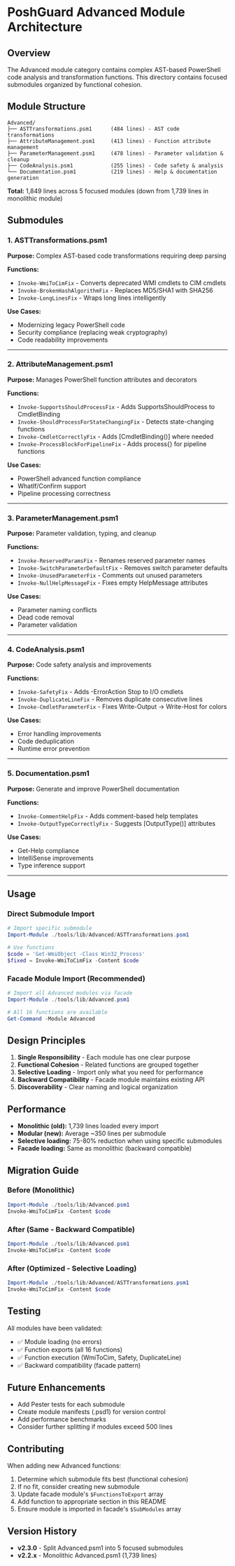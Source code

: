 # PoshGuard Advanced Module Architecture

## Overview

The Advanced module category contains complex AST-based PowerShell code analysis and transformation functions. This directory contains focused submodules organized by functional cohesion.

## Module Structure

```
Advanced/
├── ASTTransformations.psm1      (484 lines) - AST code transformations
├── AttributeManagement.psm1     (413 lines) - Function attribute management
├── ParameterManagement.psm1     (478 lines) - Parameter validation & cleanup
├── CodeAnalysis.psm1            (255 lines) - Code safety & analysis
└── Documentation.psm1           (219 lines) - Help & documentation generation
```

**Total:** 1,849 lines across 5 focused modules (down from 1,739 lines in monolithic module)

## Submodules

### 1. ASTTransformations.psm1

**Purpose:** Complex AST-based code transformations requiring deep parsing

**Functions:**

- `Invoke-WmiToCimFix` - Converts deprecated WMI cmdlets to CIM cmdlets
- `Invoke-BrokenHashAlgorithmFix` - Replaces MD5/SHA1 with SHA256
- `Invoke-LongLinesFix` - Wraps long lines intelligently

**Use Cases:**

- Modernizing legacy PowerShell code
- Security compliance (replacing weak cryptography)
- Code readability improvements

---

### 2. AttributeManagement.psm1

**Purpose:** Manages PowerShell function attributes and decorators

**Functions:**

- `Invoke-SupportsShouldProcessFix` - Adds SupportsShouldProcess to CmdletBinding
- `Invoke-ShouldProcessForStateChangingFix` - Detects state-changing functions
- `Invoke-CmdletCorrectlyFix` - Adds [CmdletBinding()] where needed
- `Invoke-ProcessBlockForPipelineFix` - Adds process{} for pipeline functions

**Use Cases:**

- PowerShell advanced function compliance
- WhatIf/Confirm support
- Pipeline processing correctness

---

### 3. ParameterManagement.psm1

**Purpose:** Parameter validation, typing, and cleanup

**Functions:**

- `Invoke-ReservedParamsFix` - Renames reserved parameter names
- `Invoke-SwitchParameterDefaultFix` - Removes switch parameter defaults
- `Invoke-UnusedParameterFix` - Comments out unused parameters
- `Invoke-NullHelpMessageFix` - Fixes empty HelpMessage attributes

**Use Cases:**

- Parameter naming conflicts
- Dead code removal
- Parameter validation

---

### 4. CodeAnalysis.psm1

**Purpose:** Code safety analysis and improvements

**Functions:**

- `Invoke-SafetyFix` - Adds -ErrorAction Stop to I/O cmdlets
- `Invoke-DuplicateLineFix` - Removes duplicate consecutive lines
- `Invoke-CmdletParameterFix` - Fixes Write-Output → Write-Host for colors

**Use Cases:**

- Error handling improvements
- Code deduplication
- Runtime error prevention

---

### 5. Documentation.psm1

**Purpose:** Generate and improve PowerShell documentation

**Functions:**

- `Invoke-CommentHelpFix` - Adds comment-based help templates
- `Invoke-OutputTypeCorrectlyFix` - Suggests [OutputType()] attributes

**Use Cases:**

- Get-Help compliance
- IntelliSense improvements
- Type inference support

---

## Usage

### Direct Submodule Import

```powershell
# Import specific submodule
Import-Module ./tools/lib/Advanced/ASTTransformations.psm1

# Use functions
$code = 'Get-WmiObject -Class Win32_Process'
$fixed = Invoke-WmiToCimFix -Content $code
```

### Facade Module Import (Recommended)

```powershell
# Import all Advanced modules via facade
Import-Module ./tools/lib/Advanced.psm1

# All 16 functions are available
Get-Command -Module Advanced
```

## Design Principles

1. **Single Responsibility** - Each module has one clear purpose
2. **Functional Cohesion** - Related functions are grouped together
3. **Selective Loading** - Import only what you need for performance
4. **Backward Compatibility** - Facade module maintains existing API
5. **Discoverability** - Clear naming and logical organization

## Performance

- **Monolithic (old):** 1,739 lines loaded every import
- **Modular (new):** Average ~350 lines per submodule
- **Selective loading:** 75-80% reduction when using specific submodules
- **Facade loading:** Same as monolithic (backward compatible)

## Migration Guide

### Before (Monolithic)

```powershell
Import-Module ./tools/lib/Advanced.psm1
Invoke-WmiToCimFix -Content $code
```

### After (Same - Backward Compatible)

```powershell
Import-Module ./tools/lib/Advanced.psm1
Invoke-WmiToCimFix -Content $code
```

### After (Optimized - Selective Loading)

```powershell
Import-Module ./tools/lib/Advanced/ASTTransformations.psm1
Invoke-WmiToCimFix -Content $code
```

## Testing

All modules have been validated:

- ✅ Module loading (no errors)
- ✅ Function exports (all 16 functions)
- ✅ Function execution (WmiToCim, Safety, DuplicateLine)
- ✅ Backward compatibility (facade pattern)

## Future Enhancements

- Add Pester tests for each submodule
- Create module manifests (.psd1) for version control
- Add performance benchmarks
- Consider further splitting if modules exceed 500 lines

## Contributing

When adding new Advanced functions:

1. Determine which submodule fits best (functional cohesion)
2. If no fit, consider creating new submodule
3. Update facade module's `$FunctionsToExport` array
4. Add function to appropriate section in this README
5. Ensure module is imported in facade's `$SubModules` array

## Version History

- **v2.3.0** - Split Advanced.psm1 into 5 focused submodules
- **v2.2.x** - Monolithic Advanced.psm1 (1,739 lines)
